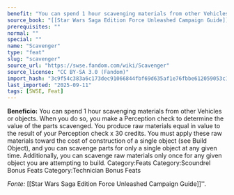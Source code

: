 ```yaml
---
benefit: "You can spend 1 hour scavenging materials from other Vehicles or objects. When you do so, you make a Perception check to determine the value of the parts scavenged. You produce raw materials equal in value to the result of your Perception check x 30 credits. You must apply these raw materials toward the cost of construction of a single object (see Build Object), and you can scavenge parts for only a single object at any given time. Additionally, you can scavenge raw materials only once for any given object you are attempting to build. Category:Feats Category:Scoundrel Bonus Feats Category:Technician Bonus Feats"
source_book: "[[Star Wars Saga Edition Force Unleashed Campaign Guide]]''"
prerequisites: ""
normal: ""
special: ""
name: "Scavenger"
type: "feat"
slug: "scavenger"
source_url: "https://swse.fandom.com/wiki/Scavenger"
source_license: "CC BY-SA 3.0 (Fandom)"
import_hash: "3c9f54c383a6c173dec91066844fbf69d635af1e76fbbe612059053c1b35903f"
last_imported: "2025-09-11"
tags: [SWSE, Feat]
---
```

**Beneficio:** You can spend 1 hour scavenging materials from other Vehicles or objects. When you do so, you make a Perception check to determine the value of the parts scavenged. You produce raw materials equal in value to the result of your Perception check x 30 credits. You must apply these raw materials toward the cost of construction of a single object (see Build Object), and you can scavenge parts for only a single object at any given time. Additionally, you can scavenge raw materials only once for any given object you are attempting to build. Category:Feats Category:Scoundrel Bonus Feats Category:Technician Bonus Feats

*Fonte:* [[Star Wars Saga Edition Force Unleashed Campaign Guide]]''.